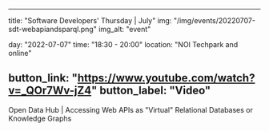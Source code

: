<!--
SPDX-FileCopyrightText: NOI Techpark <digital@noi.bz.it>

SPDX-License-Identifier: CC0-1.0
-->

---
title: "Software Developers' Thursday | July"
img: "/img/events/20220707-sdt-webapiandsparql.png"
img_alt: "event"

day: "2022-07-07"
time: "18:30 - 20:00"
location: "NOI Techpark and online"

button_link: "https://www.youtube.com/watch?v=_QOr7Wv-jZ4"
button_label: "Video"
---

Open Data Hub | Accessing Web APIs as "Virtual" Relational Databases or Knowledge Graphs